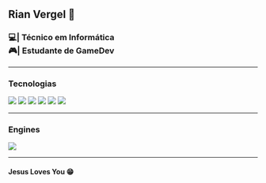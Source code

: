 <h2>Rian Vergel 👾</h2>

<h3>
💻| Técnico em Informática
<br>
🎮| Estudante de GameDev
</h3>

<hr>

<h3>Tecnologias</h3>
<img src="https://img.shields.io/badge/HTML5-E34F26?style=for-the-badge&logo=html5&logoColor=white">
<img src="https://img.shields.io/badge/CSS3-1572B6?style=for-the-badge&logo=css3&logoColor=white">
<img src="https://img.shields.io/badge/JavaScript-323330?style=for-the-badge&logo=javascript&logoColor=F7DF1E">
<img src="https://img.shields.io/badge/PHP-777BB4?style=for-the-badge&logo=php&logoColor=white">
<img src="https://img.shields.io/badge/C-00599C?style=for-the-badge&logo=c&logoColor=white">
<img src="https://img.shields.io/badge/C%23-239120?style=for-the-badge&logo=c-sharp&logoColor=white">

<hr>

<h3>Engines</h3>
<img src="https://img.shields.io/badge/Unity-100000?style=for-the-badge&logo=unity&logoColor=white">

<hr>

<h4>Jesus Loves You 😁</h4>
